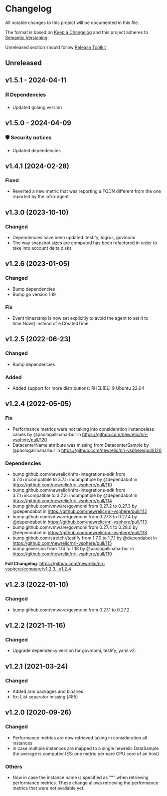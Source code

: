 # Changelog
All notable changes to this project will be documented in this file.

The format is based on [Keep a Changelog](http://keepachangelog.com/)
and this project adheres to [Semantic Versioning](http://semver.org/).

Unreleased section should follow [Release Toolkit](https://github.com/newrelic/release-toolkit#render-markdown-and-update-markdown)

## Unreleased

## v1.5.1 - 2024-04-11

### ⛓️ Dependencies
- Updated golang version

## v1.5.0 - 2024-04-09

### 🛡️ Security notices
- Updated dependencies

## v1.4.1 (2024-02-28)
### Fixed
 - Reverted a new metric that was reporting a FQDN different from the one reported by the infra-agent

## v1.3.0 (2023-10-10)
### Changed
 - Dependencies have been updated: testify, logrus, govmomi
 - The way snapshot sizes are computed has been refactored in order to take into account delta disks


## v1.2.6 (2023-01-05)
### Changed
- Bump dependencies
- Bump go version 1.19
### Fix
- Event timestamp is now set explicitly to avoid the agent to set it to time.Now() instead of e.CreatedTime

## v1.2.5 (2022-06-23)

### Changed
 - Bump dependencies
### Added
 - Added support for more distributions:
    RHEL(EL) 9
    Ubuntu 22.04

## v1.2.4 (2022-05-05)

### Fix
* Performance metrics were not taking into consideration instanceless values by @paologallinaharbur in https://github.com/newrelic/nri-vsphere/pull/120
* DatacenterName attribute was missing from DatacenterSample by @paologallinaharbur in https://github.com/newrelic/nri-vsphere/pull/120

### Dependencies
* bump github.com/newrelic/infra-integrations-sdk from 3.7.0+incompatible to 3.7.1+incompatible by @dependabot in https://github.com/newrelic/nri-vsphere/pull/110
* bump github.com/newrelic/infra-integrations-sdk from 3.7.1+incompatible to 3.7.2+incompatible by @dependabot in https://github.com/newrelic/nri-vsphere/pull/114
* bump github.com/vmware/govmomi from 0.27.2 to 0.27.3 by @dependabot in https://github.com/newrelic/nri-vsphere/pull/112
* bump github.com/vmware/govmomi from 0.27.3 to 0.27.4 by @dependabot in https://github.com/newrelic/nri-vsphere/pull/113
* bump github.com/vmware/govmomi from 0.27.4 to 0.28.0 by @dependabot in https://github.com/newrelic/nri-vsphere/pull/118
* bump github.com/stretchr/testify from 1.7.0 to 1.7.1 by @dependabot in https://github.com/newrelic/nri-vsphere/pull/115
* bump goversion from 1.14 to 1.18  by @paologallinaharbur in https://github.com/newrelic/nri-vsphere/pull/119


**Full Changelog**: https://github.com/newrelic/nri-vsphere/compare/v1.2.3...v1.2.4

## v1.2.3 (2022-01-10)

### Changed

- bump github.com/vmware/govmomi from 0.27.1 to 0.27.2.

## v1.2.2 (2021-11-16)

### Changed

- Upgrade dependency version for govmomi, testify, yaml.v2.

## v1.2.1 (2021-03-24)

### Changed

- Added arm packages and binaries
- fix: List separator missing (#85)

## v1.2.0 (2020-09-26)

### Changed

- Performance metrics are now retrieved taking in consideration all instances
- In case multiple instances are mapped to a single newrelic DataSample the average is computed (ES: one metric per eare CPU core of an host)

### Others

- Now in case the instance name is specified as "*" when retrieving performance metrics.
These change allows retrieving the performance metrics that were not available yet.
